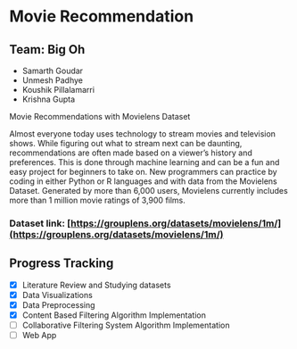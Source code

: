 # Movie Recommendation

## Team: Big Oh
- Samarth Goudar
- Unmesh Padhye
- Koushik Pillalamarri
- Krishna Gupta

Movie Recommendations with Movielens Dataset

Almost everyone today uses technology to stream movies and television shows. While figuring out what to stream next can be daunting, recommendations are often made based on a viewer’s history and preferences. This is done through machine learning and can be a fun and easy project for beginners to take on. New programmers can practice by coding in either Python or R languages and with data from the Movielens Dataset. Generated by more than 6,000 users, Movielens currently includes more than 1 million movie ratings of 3,900 films.

### Dataset link: [https://grouplens.org/datasets/movielens/1m/](https://grouplens.org/datasets/movielens/1m/)

## Progress Tracking
- [x] Literature Review and Studying datasets
- [x] Data Visualizations
- [x] Data Preprocessing
- [x] Content Based Filtering Algorithm Implementation
- [ ] Collaborative Filtering System Algorithm Implementation
- [ ] Web App
